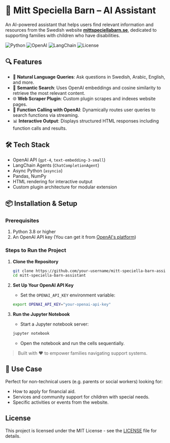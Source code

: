 # 🤖 Mitt Speciella Barn – AI Assistant

An AI-powered assistant that helps users find relevant information and resources from the Swedish website **[mittspeciellabarn.se](https://mittspeciellabarn.se/)**, dedicated to supporting families with children who have disabilities.

![Python](https://img.shields.io/badge/Python-3.8%2B-blue.svg)
![OpenAI](https://img.shields.io/badge/OpenAI-API%20v4-blue.svg)
![LangChain](https://img.shields.io/badge/LangChain-Agents-blue.svg)
![License](https://img.shields.io/badge/License-MIT-green.svg)

## 🔍 Features

- 💬 **Natural Language Queries**: Ask questions in Swedish, Arabic, English, and more.
- 🧠 **Semantic Search**: Uses OpenAI embeddings and cosine similarity to retrieve the most relevant content.
- 🌐 **Web Scraper Plugin**: Custom plugin scrapes and indexes website pages.
- 🔧 **Function Calling with OpenAI**: Dynamically routes user queries to search functions via streaming.
- 📊 **Interactive Output**: Displays structured HTML responses including function calls and results.

## 🛠️ Tech Stack

- OpenAI API (`gpt-4`, `text-embedding-3-small`)
- LangChain Agents (`ChatCompletionAgent`)
- Async Python (`asyncio`)
- Pandas, NumPy
- HTML rendering for interactive output
- Custom plugin architecture for modular extension

## 📦 Installation & Setup

### Prerequisites

1. Python 3.8 or higher
2. An OpenAI API key (You can get it from [OpenAI's platform](https://platform.openai.com/))

### Steps to Run the Project

1. **Clone the Repository**
    ```bash
    git clone https://github.com/your-username/mitt-speciella-barn-assistant.git
    cd mitt-speciella-barn-assistant
    ```

2. **Set Up Your OpenAI API Key**
    - Set the `OPENAI_API_KEY` environment variable:
    ```bash
    export OPENAI_API_KEY="your-openai-api-key"
    ```

3. **Run the Jupyter Notebook**
    - Start a Jupyter notebook server:
    ```bash
    jupyter notebook
    ```
    - Open the notebook and run the cells sequentially.

> Built with ❤️ to empower families navigating support systems.

## 🚀 Use Case

Perfect for non-technical users (e.g. parents or social workers) looking for:
- How to apply for financial aid.
- Services and community support for children with special needs.
- Specific activities or events from the website.

## License

This project is licensed under the MIT License - see the [LICENSE](LICENSE) file for details.
